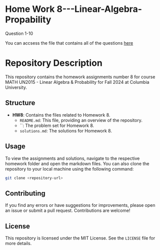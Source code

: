 # Home Work 8---Linear-Algebra-Propability

Question 1-10

You can accsess the file that contains all of the questions [here](https://github.com/ddavid37/MATH2015---Linear-Algebra-Propability/blob/main/HW_8.pdf)
# Repository Description

This repository contains the homework assignments number 8 for course MATH UN2015 - Linear Algebra & Probability for Fall 2024 at Columbia University. 

## Structure

- **HW8**: Contains the files related to Homework 8.
  - `README.md`: This file, providing an overview of the repository.
  - ``: The problem set for Homework 8.
  - `solutions.md`: The solutions for Homework 8.

## Usage

To view the assignments and solutions, navigate to the respective homework folder and open the markdown files. You can also clone the repository to your local machine using the following command:

```bash
git clone <repository-url>
```

## Contributing

If you find any errors or have suggestions for improvements, please open an issue or submit a pull request. Contributions are welcome!

## License

This repository is licensed under the MIT License. See the `LICENSE` file for more details.
